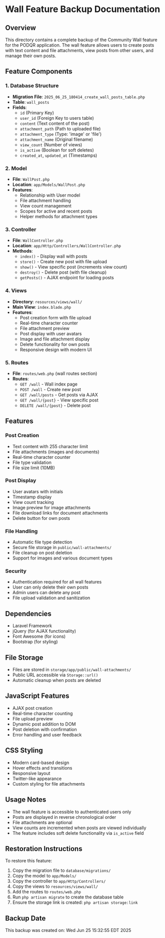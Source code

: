 # Wall Feature Backup Documentation

## Overview
This directory contains a complete backup of the Community Wall feature for the PODQR application. The wall feature allows users to create posts with text content and file attachments, view posts from other users, and manage their own posts.

## Feature Components

### 1. Database Structure
- **Migration File**: `2025_06_25_180414_create_wall_posts_table.php`
- **Table**: `wall_posts`
- **Fields**:
  - `id` (Primary Key)
  - `user_id` (Foreign Key to users table)
  - `content` (Text content of the post)
  - `attachment_path` (Path to uploaded file)
  - `attachment_type` (Type: 'image' or 'file')
  - `attachment_name` (Original filename)
  - `view_count` (Number of views)
  - `is_active` (Boolean for soft deletes)
  - `created_at`, `updated_at` (Timestamps)

### 2. Model
- **File**: `WallPost.php`
- **Location**: `app/Models/WallPost.php`
- **Features**:
  - Relationship with User model
  - File attachment handling
  - View count management
  - Scopes for active and recent posts
  - Helper methods for attachment types

### 3. Controller
- **File**: `WallController.php`
- **Location**: `app/Http/Controllers/WallController.php`
- **Methods**:
  - `index()` - Display wall with posts
  - `store()` - Create new post with file upload
  - `show()` - View specific post (increments view count)
  - `destroy()` - Delete post (with file cleanup)
  - `getPosts()` - AJAX endpoint for loading posts

### 4. Views
- **Directory**: `resources/views/wall/`
- **Main View**: `index.blade.php`
- **Features**:
  - Post creation form with file upload
  - Real-time character counter
  - File attachment preview
  - Post display with user avatars
  - Image and file attachment display
  - Delete functionality for own posts
  - Responsive design with modern UI

### 5. Routes
- **File**: `routes/web.php` (wall routes section)
- **Routes**:
  - `GET /wall` - Wall index page
  - `POST /wall` - Create new post
  - `GET /wall/posts` - Get posts via AJAX
  - `GET /wall/{post}` - View specific post
  - `DELETE /wall/{post}` - Delete post

## Features

### Post Creation
- Text content with 255 character limit
- File attachments (images and documents)
- Real-time character counter
- File type validation
- File size limit (10MB)

### Post Display
- User avatars with initials
- Timestamp display
- View count tracking
- Image preview for image attachments
- File download links for document attachments
- Delete button for own posts

### File Handling
- Automatic file type detection
- Secure file storage in `public/wall-attachments/`
- File cleanup on post deletion
- Support for images and various document types

### Security
- Authentication required for all wall features
- User can only delete their own posts
- Admin users can delete any post
- File upload validation and sanitization

## Dependencies
- Laravel Framework
- jQuery (for AJAX functionality)
- Font Awesome (for icons)
- Bootstrap (for styling)

## File Storage
- Files are stored in `storage/app/public/wall-attachments/`
- Public URL accessible via `Storage::url()`
- Automatic cleanup when posts are deleted

## JavaScript Features
- AJAX post creation
- Real-time character counting
- File upload preview
- Dynamic post addition to DOM
- Post deletion with confirmation
- Error handling and user feedback

## CSS Styling
- Modern card-based design
- Hover effects and transitions
- Responsive layout
- Twitter-like appearance
- Custom styling for file attachments

## Usage Notes
- The wall feature is accessible to authenticated users only
- Posts are displayed in reverse chronological order
- File attachments are optional
- View counts are incremented when posts are viewed individually
- The feature includes soft delete functionality via `is_active` field

## Restoration Instructions
To restore this feature:
1. Copy the migration file to `database/migrations/`
2. Copy the model to `app/Models/`
3. Copy the controller to `app/Http/Controllers/`
4. Copy the views to `resources/views/wall/`
5. Add the routes to `routes/web.php`
6. Run `php artisan migrate` to create the database table
7. Ensure the storage link is created: `php artisan storage:link`

## Backup Date
This backup was created on: Wed Jun 25 15:32:55 EDT 2025 